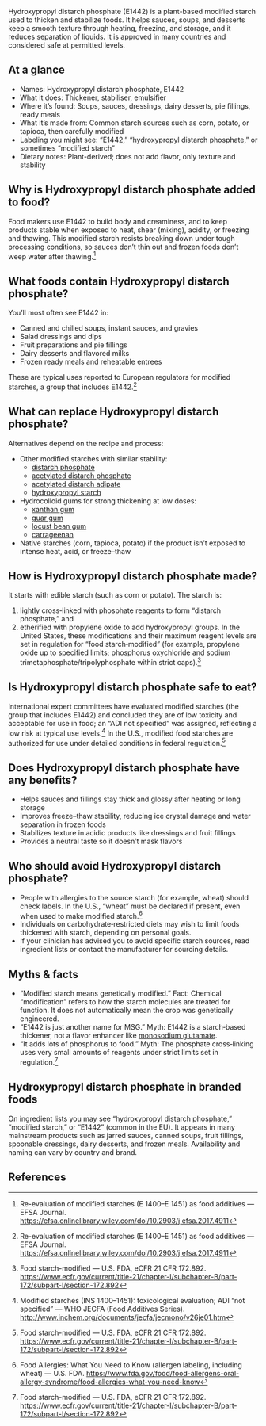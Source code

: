 Hydroxypropyl distarch phosphate (E1442) is a plant-based modified starch used to thicken and stabilize foods. It helps sauces, soups, and desserts keep a smooth texture through heating, freezing, and storage, and it reduces separation of liquids. It is approved in many countries and considered safe at permitted levels.

<!--more-->

## At a glance
- Names: Hydroxypropyl distarch phosphate, E1442
- What it does: Thickener, stabiliser, emulsifier
- Where it’s found: Soups, sauces, dressings, dairy desserts, pie fillings, ready meals
- What it’s made from: Common starch sources such as corn, potato, or tapioca, then carefully modified
- Labeling you might see: “E1442,” “hydroxypropyl distarch phosphate,” or sometimes “modified starch”
- Dietary notes: Plant-derived; does not add flavor, only texture and stability

## Why is Hydroxypropyl distarch phosphate added to food?
Food makers use E1442 to build body and creaminess, and to keep products stable when exposed to heat, shear (mixing), acidity, or freezing and thawing. This modified starch resists breaking down under tough processing conditions, so sauces don’t thin out and frozen foods don’t weep water after thawing.[^1]

## What foods contain Hydroxypropyl distarch phosphate?
You’ll most often see E1442 in:
- Canned and chilled soups, instant sauces, and gravies
- Salad dressings and dips
- Fruit preparations and pie fillings
- Dairy desserts and flavored milks
- Frozen ready meals and reheatable entrees

These are typical uses reported to European regulators for modified starches, a group that includes E1442.[^1]

## What can replace Hydroxypropyl distarch phosphate?
Alternatives depend on the recipe and process:
- Other modified starches with similar stability:
  - [distarch phosphate](/e1412-distarch-phosphate)
  - [acetylated distarch phosphate](/e1414-acetylated-distarch-phosphate)
  - [acetylated distarch adipate](/e1422-acetylated-distarch-adipate)
  - [hydroxypropyl starch](/e1440-hydroxypropyl-starch)
- Hydrocolloid gums for strong thickening at low doses:
  - [xanthan gum](/e415-xanthan-gum)
  - [guar gum](/e412-guar-gum)
  - [locust bean gum](/e410-locust-bean-gum)
  - [carrageenan](/e407-carrageenan)
- Native starches (corn, tapioca, potato) if the product isn’t exposed to intense heat, acid, or freeze–thaw

## How is Hydroxypropyl distarch phosphate made?
It starts with edible starch (such as corn or potato). The starch is:
1) lightly cross‑linked with phosphate reagents to form “distarch phosphate,” and
2) etherified with propylene oxide to add hydroxypropyl groups.
In the United States, these modifications and their maximum reagent levels are set in regulation for “food starch‑modified” (for example, propylene oxide up to specified limits; phosphorus oxychloride and sodium trimetaphosphate/tripolyphosphate within strict caps).[^2]

## Is Hydroxypropyl distarch phosphate safe to eat?
International expert committees have evaluated modified starches (the group that includes E1442) and concluded they are of low toxicity and acceptable for use in food; an “ADI not specified” was assigned, reflecting a low risk at typical use levels.[^3] In the U.S., modified food starches are authorized for use under detailed conditions in federal regulation.[^2]

## Does Hydroxypropyl distarch phosphate have any benefits?
- Helps sauces and fillings stay thick and glossy after heating or long storage
- Improves freeze–thaw stability, reducing ice crystal damage and water separation in frozen foods
- Stabilizes texture in acidic products like dressings and fruit fillings
- Provides a neutral taste so it doesn’t mask flavors

## Who should avoid Hydroxypropyl distarch phosphate?
- People with allergies to the source starch (for example, wheat) should check labels. In the U.S., “wheat” must be declared if present, even when used to make modified starch.[^4]
- Individuals on carbohydrate‑restricted diets may wish to limit foods thickened with starch, depending on personal goals.
- If your clinician has advised you to avoid specific starch sources, read ingredient lists or contact the manufacturer for sourcing details.

## Myths & facts
- “Modified starch means genetically modified.” Fact: Chemical “modification” refers to how the starch molecules are treated for function. It does not automatically mean the crop was genetically engineered.
- “E1442 is just another name for MSG.” Myth: E1442 is a starch‑based thickener, not a flavor enhancer like [monosodium glutamate](/e621-monosodium-glutamate).
- “It adds lots of phosphorus to food.” Myth: The phosphate cross‑linking uses very small amounts of reagents under strict limits set in regulation.[^2]

## Hydroxypropyl distarch phosphate in branded foods
On ingredient lists you may see “hydroxypropyl distarch phosphate,” “modified starch,” or “E1442” (common in the EU). It appears in many mainstream products such as jarred sauces, canned soups, fruit fillings, spoonable dressings, dairy desserts, and frozen meals. Availability and naming can vary by country and brand.

## References
[^1]: Re-evaluation of modified starches (E 1400–E 1451) as food additives — EFSA Journal. https://efsa.onlinelibrary.wiley.com/doi/10.2903/j.efsa.2017.4911
[^2]: Food starch-modified — U.S. FDA, eCFR 21 CFR 172.892. https://www.ecfr.gov/current/title-21/chapter-I/subchapter-B/part-172/subpart-I/section-172.892
[^3]: Modified starches (INS 1400–1451): toxicological evaluation; ADI “not specified” — WHO JECFA (Food Additives Series). http://www.inchem.org/documents/jecfa/jecmono/v26je01.htm
[^4]: Food Allergies: What You Need to Know (allergen labeling, including wheat) — U.S. FDA. https://www.fda.gov/food/food-allergens-oral-allergy-syndrome/food-allergies-what-you-need-know
